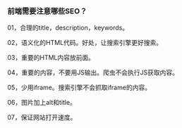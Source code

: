 ### 前端需要注意哪些SEO？

01，合理的title，description，keywords。

02，语义化的HTML代码。好处，让搜索引擎更好搜索。

03，重要的HTML内容放前面。

04，重要的内容，不要用JS输出。爬虫不会执行JS获取内容。

05，少用iframe。搜索引擎不会抓取iframe的内容。

06，图片加上alt和title。

07，保证网站打开速度。

 